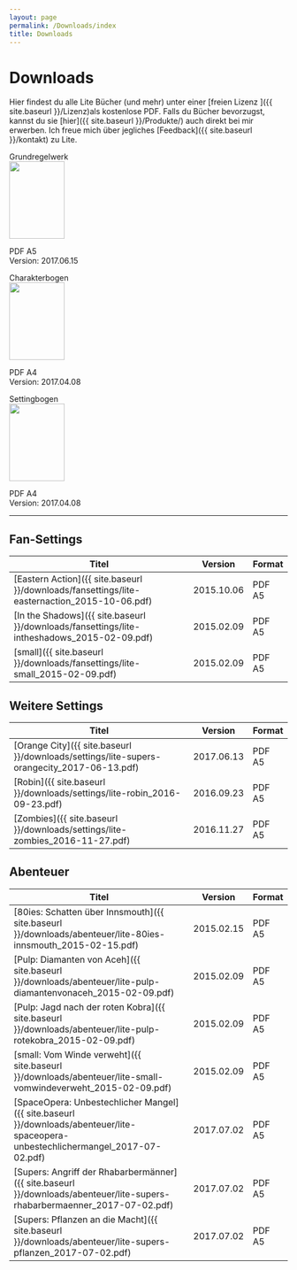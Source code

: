 ```yaml
---
layout: page
permalink: /Downloads/index
title: Downloads
---
```


# Downloads

Hier findest du alle Lite Bücher (und mehr) unter einer [freien Lizenz ]({{ site.baseurl }}/Lizenz)als kostenlose PDF. Falls du Bücher bevorzugst, kannst du sie [hier]({{ site.baseurl }}/Produkte/) auch direkt bei mir erwerben. Ich freue mich über jegliches [Feedback]({{ site.baseurl }}/kontakt) zu Lite.

<div class="row row-cols-1 row-cols-sm-2 row-cols-xl-3 g-4">
    <div class="col">
        <div class="card bg-blue text-light h-100">
            <div class="card-header">Grundregelwerk</div>
            <div class="card-body">
                <img class="border border-white float-start me-2" src="{{ site.baseurl }}/assets/images/thumbnails/grundregelwerkv2.png" width="100" height="140">
                    <p>PDF A5<br/>
                    Version: 2017.06.15</p>
            </div>
        </div>
    </div>
    <div class="col">
        <div class="card bg-blue text-light h-100">
            <div class="card-header">Charakterbogen</div>
            <div class="card-body">
                <img class="border border-white float-start me-2" src="{{ site.baseurl }}/assets/images/thumbnails/charakterbogen.png" width="100" height="140">
                <p>PDF A4<br/>
                Version: 2017.04.08</p>
            </div>
        </div>
    </div>
    <div class="col">
        <div class="card bg-blue text-light h-100">
            <div class="card-header">Settingbogen</div>
            <div class="card-body">
                <img class="border border-white float-start me-2" src="{{ site.baseurl }}/assets/images/thumbnails/settingbogen.png" width="100" height="140">
                <p>PDF A4<br/>
                Version: 2017.04.08</p>
            </div>
        </div>
    </div>
</div>

<hr/>

## Fan-Settings

| Titel | Version | Format |
| - | - | - |
| [Eastern Action]({{ site.baseurl }}/downloads/fansettings/lite-easternaction_2015-10-06.pdf) | 2015.10.06 | PDF A5 |
| [In the Shadows]({{ site.baseurl }}/downloads/fansettings/lite-intheshadows_2015-02-09.pdf) | 2015.02.09 | PDF A5 |
| [small]({{ site.baseurl }}/downloads/fansettings/lite-small_2015-02-09.pdf) | 2015.02.09 | PDF A5 |

## Weitere Settings

| Titel | Version | Format |
| - | - | - |
| [Orange City]({{ site.baseurl }}/downloads/settings/lite-supers-orangecity_2017-06-13.pdf) | 2017.06.13 | PDF A5 |
| [Robin]({{ site.baseurl }}/downloads/settings/lite-robin_2016-09-23.pdf) | 2016.09.23 | PDF A5 |
| [Zombies]({{ site.baseurl }}/downloads/settings/lite-zombies_2016-11-27.pdf) | 2016.11.27 | PDF A5 |

## Abenteuer

| Titel | Version | Format |
| - | - | - |
| [80ies: Schatten über Innsmouth]({{ site.baseurl }}/downloads/abenteuer/lite-80ies-innsmouth_2015-02-15.pdf) | 2015.02.15 | PDF A5 |
| [Pulp: Diamanten von Aceh]({{ site.baseurl }}/downloads/abenteuer/lite-pulp-diamantenvonaceh_2015-02-09.pdf) | 2015.02.09 | PDF A5 |
| [Pulp: Jagd nach der roten Kobra]({{ site.baseurl }}/downloads/abenteuer/lite-pulp-rotekobra_2015-02-09.pdf) | 2015.02.09 | PDF A5 |
| [small: Vom Winde verweht]({{ site.baseurl }}/downloads/abenteuer/lite-small-vomwindeverweht_2015-02-09.pdf) | 2015.02.09 | PDF A5 |
| [SpaceOpera: Unbestechlicher Mangel]({{ site.baseurl }}/downloads/abenteuer/lite-spaceopera-unbestechlichermangel_2017-07-02.pdf) | 2017.07.02 | PDF A5 |
| [Supers: Angriff der Rhabarbermänner]({{ site.baseurl }}/downloads/abenteuer/lite-supers-rhabarbermaenner_2017-07-02.pdf) | 2017.07.02 | PDF A5 |
| [Supers: Pflanzen an die Macht]({{ site.baseurl }}/downloads/abenteuer/lite-supers-pflanzen_2017-07-02.pdf) | 2017.07.02 | PDF A5 |
